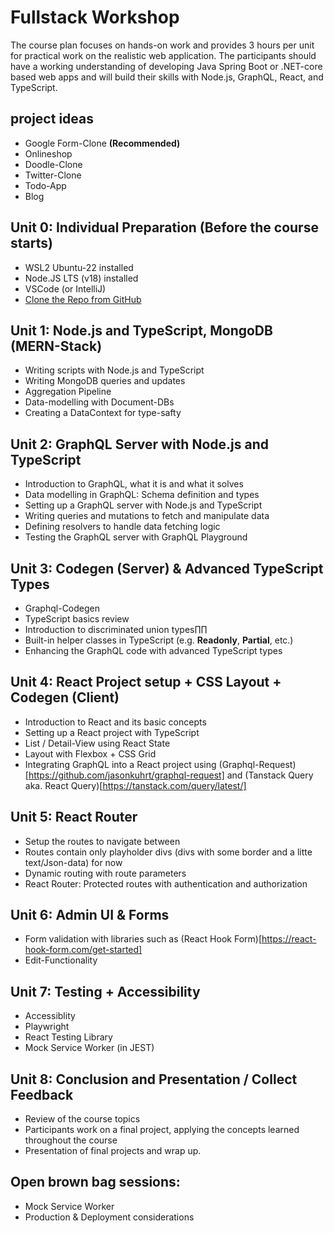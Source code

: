 # Fullstack Workshop

The course plan focuses on hands-on work and provides 3 hours per unit for practical work on the realistic web application.
The participants should have a working understanding of developing Java Spring Boot or .NET-core based web apps and will build their skills with Node.js, GraphQL, React, and TypeScript.

## project ideas

- Google Form-Clone **(Recommended)**
- Onlineshop
- Doodle-Clone
- Twitter-Clone
- Todo-App
- Blog

## Unit 0: Individual Preparation (Before the course starts)

- WSL2 Ubuntu-22 installed
- Node.JS LTS (v18) installed
- VSCode (or IntelliJ)
- [Clone the Repo from GitHub](https://github.com/tkowalski-exxeta/fullstack-workshop)

## Unit 1: Node.js and TypeScript, MongoDB (MERN-Stack)

- Writing scripts with Node.js and TypeScript
- Writing MongoDB queries and updates
- Aggregation Pipeline
- Data-modelling with Document-DBs
- Creating a DataContext for type-safty

## Unit 2: GraphQL Server with Node.js and TypeScript

- Introduction to GraphQL, what it is and what it solves
- Data modelling in GraphQL: Schema definition and types
- Setting up a GraphQL server with Node.js and TypeScript
- Writing queries and mutations to fetch and manipulate data
- Defining resolvers to handle data fetching logic
- Testing the GraphQL server with GraphQL Playground

## Unit 3: Codegen (Server) & Advanced TypeScript Types

- Graphql-Codegen
- TypeScript basics review
- Introduction to discriminated union types∏∏
- Built-in helper classes in TypeScript (e.g. **Readonly**, **Partial**, etc.)
- Enhancing the GraphQL code with advanced TypeScript types

## Unit 4: React Project setup + CSS Layout + Codegen (Client)

- Introduction to React and its basic concepts
- Setting up a React project with TypeScript
- List / Detail-View using React State
- Layout with Flexbox + CSS Grid
- Integrating GraphQL into a React project using (Graphql-Request)[https://github.com/jasonkuhrt/graphql-request] and (Tanstack Query aka. React Query)[https://tanstack.com/query/latest/]

## Unit 5: React Router

- Setup the routes to navigate between
- Routes contain only playholder divs (divs with some border and a litte text/Json-data) for now
- Dynamic routing with route parameters
- React Router: Protected routes with authentication and authorization

## Unit 6: Admin UI & Forms

- Form validation with libraries such as (React Hook Form)[https://react-hook-form.com/get-started]
- Edit-Functionality

## Unit 7: Testing + Accessibility

- Accessiblity
- Playwright
- React Testing Library
- Mock Service Worker (in JEST)

## Unit 8: Conclusion and Presentation / Collect Feedback

- Review of the course topics
- Participants work on a final project, applying the concepts learned throughout the course
- Presentation of final projects and wrap up.

## Open brown bag sessions:

- Mock Service Worker
- Production & Deployment considerations
